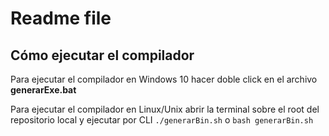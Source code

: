 # Readme file

## Cómo ejecutar el compilador

Para ejecutar el compilador en Windows 10 hacer doble click en el archivo **generarExe.bat**

Para ejecutar el compilador en Linux/Unix abrir la terminal sobre el root del repositorio local y ejecutar por CLI ```./generarBin.sh``` o ```bash generarBin.sh```
